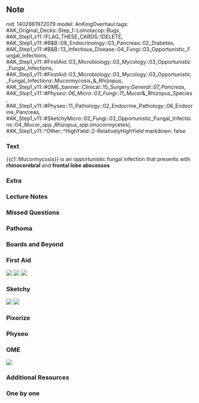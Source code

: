 ## Note
nid: 1402961972079
model: AnKingOverhaul
tags: #AK_Original_Decks::Step_1::Lolnotacop::Bugs, #AK_Step1_v11::!FLAG_THESE_CARDS::!DELETE, #AK_Step1_v11::#B&B::08_Endocrinology::03_Pancreas::02_Diabetes, #AK_Step1_v11::#B&B::13_Infectious_Disease::04_Fungi::03_Opportunistic_Fungal_Infections, #AK_Step1_v11::#FirstAid::03_Microbiology::03_Mycology::03_Opportunistic_Fungal_Infections, #AK_Step1_v11::#FirstAid::03_Microbiology::03_Mycology::03_Opportunistic_Fungal_Infections::Mucormycosis_&_Rhizopus, #AK_Step1_v11::#OME_banner::Clinical::15_Surgery:_General::07_Pancreas, #AK_Step1_v11::#Physeo::06_Micro::03_Fungi::11_Mucor_&_Rhizopus_Species, #AK_Step1_v11::#Physeo::11_Pathology::02_Endocrine_Pathology::06_Endocrine_Pancreas, #AK_Step1_v11::#SketchyMicro::02_Fungi::03_Opportunistic_Fungal_Infections::04_Mucor_spp.,_Rhizopus_spp._(mucormycetes), #AK_Step1_v11::^Other::^HighYield::2-RelativelyHighYield
markdown: false

### Text
{{c1::Mucormycosis}} is an opportunistic fungal infection that
presents with <b>rhinocerebral</b> and <b>frontal lobe
abscesses</b>

### Extra


### Lecture Notes


### Missed Questions


### Pathoma


### Boards and Beyond


### First Aid
<img src="tmpukx5pfcw.png"> <img src="tmps8v1j05f.png"> <img src=
"tmp9o7ol2gu.png">

### Sketchy
<img src="paste-470758480412675.jpg"> <img src=
"paste-143d5cb543d2add6db3593eec59bb52229df0f1c.png">

### Pixorize


### Physeo


### OME
<div class="ome-widget">
  <a href=
  "https://onlinemeded.org/spa/surgery-general/pancreas/acquire?ref=anki">
  <img src="_OME_AnkiFlashcards_Lesson_4.png"></a>
</div>

### Additional Resources


### One by one

